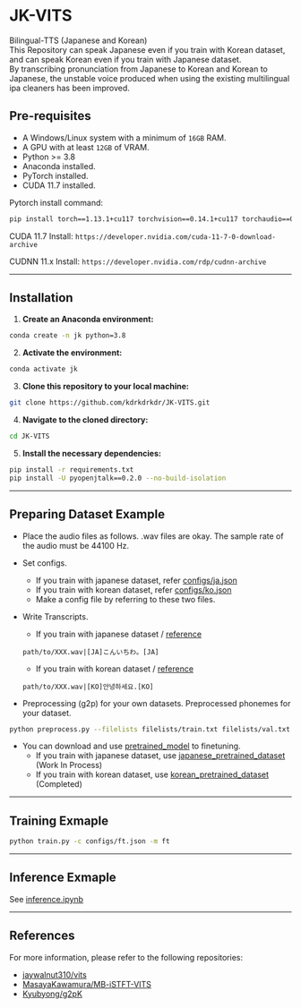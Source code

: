 # JK-VITS
Bilingual-TTS (Japanese and Korean) <br>
This Repository can speak Japanese even if you train with Korean dataset, and can speak Korean even if you train with Japanese dataset. <br>
By transcribing pronunciation from Japanese to Korean and Korean to Japanese, the unstable voice produced when using the existing multilingual ipa cleaners has been improved.


## Pre-requisites
- A Windows/Linux system with a minimum of `16GB` RAM.
- A GPU with at least `12GB` of VRAM.
- Python >= 3.8
- Anaconda installed.
- PyTorch installed.
- CUDA 11.7 installed.



Pytorch install command:
```sh
pip install torch==1.13.1+cu117 torchvision==0.14.1+cu117 torchaudio==0.13.1 --extra-index-url https://download.pytorch.org/whl/cu117
```

CUDA 11.7 Install:
`https://developer.nvidia.com/cuda-11-7-0-download-archive`

CUDNN 11.x Install:
`https://developer.nvidia.com/rdp/cudnn-archive`


---
## Installation 
1. **Create an Anaconda environment:**
```sh
conda create -n jk python=3.8
```

2. **Activate the environment:**
```sh
conda activate jk
```

3. **Clone this repository to your local machine:**
```sh
git clone https://github.com/kdrkdrkdr/JK-VITS.git
```

4. **Navigate to the cloned directory:**
```sh
cd JK-VITS
```

5. **Install the necessary dependencies:**

```sh
pip install -r requirements.txt
pip install -U pyopenjtalk==0.2.0 --no-build-isolation
```

---
## Preparing Dataset Example

- Place the audio files as follows. 
.wav files are okay. The sample rate of the audio must be 44100 Hz.


- Set configs.
  * If you train with japanese dataset, refer [configs/ja.json](configs/ja.json)
  * If you train with korean dataset, refer [configs/ko.json](configs/ko.json)
  * Make a config file by referring to these two files.


- Write Transcripts.
  * If you train with japanese dataset / [reference](filelists/ja_train.txt)
  ```
  path/to/XXX.wav|[JA]こんいちわ。[JA]
  ```
  * If you train with korean dataset / [reference](filelists/ko_train.txt)
  ```
  path/to/XXX.wav|[KO]안녕하세요.[KO]
  ```

- Preprocessing (g2p) for your own datasets. Preprocessed phonemes for your dataset.
```sh
python preprocess.py --filelists filelists/train.txt filelists/val.txt
```


- You can download and use [pretrained_model](https://github.com/kdrkdrkdr/JK-VITS/releases) to finetuning.
  * If you train with japanese dataset, use [japanese_pretrained_dataset](https://github.com/kdrkdrkdr/JK-VITS/releases/tag/japanese_pretrained_model) (Work In Process)
  * If you train with korean dataset, use [korean_pretrained_dataset](https://github.com/kdrkdrkdr/JK-VITS/releases/tag/korean_pretrained_model) (Completed)

---
## Training Exmaple
```sh
python train.py -c configs/ft.json -m ft
```

---
## Inference Exmaple
See [inference.ipynb](inference.ipynb)


---
## References
For more information, please refer to the following repositories: 
- [jaywalnut310/vits](https://github.com/jaywalnut310/vits.git)
- [MasayaKawamura/MB-iSTFT-VITS](https://github.com/MasayaKawamura/)
- [Kyubyong/g2pK](https://github.com/Kyubyong/g2pK)